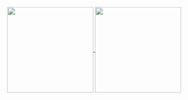 <a href="https://github.com/Amet13?tab=repositories">
  <img height=200 align="center" src="https://github-readme-stats.vercel.app/api?username=Amet13&show_icons=true" />
</a>
<a href="https://github.com/Amet13?tab=repositories">
  <img height=200 align="center" src="https://github-readme-stats.vercel.app/api/top-langs?username=Amet13&layout=compact&langs_count=8&card_width=320" />
</a>
